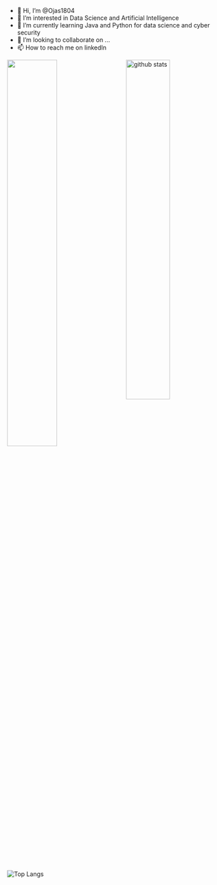 - 👋 Hi, I’m @Ojas1804
- 👀 I’m interested in Data Science and Artificial Intelligence
- 🌱 I’m currently learning Java and Python for data science and cyber security
- 💞️ I’m looking to collaborate on ...
- 📫 How to reach me on linkedIn

<!---
Ojas1804/Ojas1804 is a ✨ special ✨ repository because its `README.md` (this file) appears on your GitHub profile.
You can click the Preview link to take a look at your changes.
--->

<img src="https://github-readme-stats.vercel.app/api?username=Ojas1804&show_icons=true&theme=gotham" alt="github stats" width="45%" align="right"/>

<img src="https://github-readme-streak-stats.herokuapp.com/?user=Ojas1804&theme=dark" width="48%" >

![Top Langs](https://github-readme-stats.vercel.app/api/top-langs/?username=Ojas1804&layout=compact)
